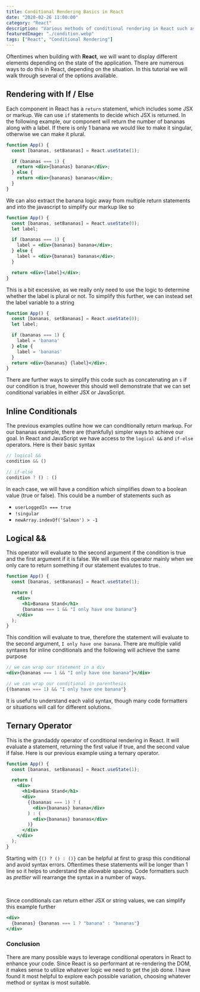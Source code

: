 ```yaml
---
title: Conditional Rendering Basics in React
date: "2020-02-26 11:00:00"
category: "React"
description: "Various methods of conditional rendering in React such as if-else, logical &&, and ternary opeartors."
featuredImage: "./condition.webp"
tags: ["React", "Conditional Rendering"]
---
```


Oftentimes when building with **React**, we will want to display different elements depending on the state of the application. There are numerous ways to do this in React, depending on the situation. In this tutorial we will walk through several of the options available.

## Rendering with If / Else

Each component in React has a `return` statement, which includes some JSX or markup. We can use `if` statements to decide which JSX is returned. In the following example, our component will return the number of bananas along with a label. If there is only 1 banana we would like to make it singular, otherwise we can make it plural.

```jsx
function App() {
  const [bananas, setBananas] = React.useState(1);

  if (bananas === 1) {
    return <div>{bananas} banana</div>;
  } else {
    return <div>{bananas} bananas</div>;
  }
}
```

We can also extract the banana logic away from multiple return statements and into the javascript to simplify our markup like so

```jsx
function App() {
  const [bananas, setBananas] = React.useState(0);
  let label;

  if (bananas === 1) {
    label = <div>{bananas} banana</div>;
  } else {
    label = <div>{bananas} bananas</div>;
  }

  return <div>{label}</div>;
}
```

This is a bit excessive, as we really only need to use the logic to determine whether the label is plural or not. To simplify this further, we can instead set the label variable to a string

```jsx
function App() {
  const [bananas, setBananas] = React.useState(0);
  let label;

  if (bananas === 1) {
    label = 'banana'
  } else {
    label = 'bananas'
  }
  return <div>{bananas} {label}</div>;
}
```

There are further ways to simplify this code such as concatenating an `s` if our condition is true, however this should well demonstrate that we can set conditional variables in either JSX or JavaScript.

## Inline Conditionals

The previous examples outline how we can conditionally return markup. For our bananas example, there are (thankfully) simpler ways to achieve our goal. In React and JavaScript we have access to the `logical &&` and `if-else` operators. Here is their basic syntax

```javascript
// logical &&
condition && ()

// if-else
condition ? () : ()
```

In each case, we will have a condition which simplifies down to a boolean value (true or false). This could be a number of statements such as  

- `userLoggedIn === true`
- `!singular`
- `newArray.indexOf('Salmon') > -1`

## Logical &&

This operator will evaluate to the second argument if the condition is true and the first argument if it is false. We will use this operator mainly when we only care to return something if our statement evalutes to true.

```jsx
function App() {
  const [bananas, setBananas] = React.useState(1);

  return (
    <div>
      <h1>Banana Stand</h1>
      {bananas === 1 && "I only have one banana"}
    </div>
  );
}
```

This condition will evaluate to true, therefore the statement will evaluate to the second argument, `I only have one banana`. There are multiple valid syntaxes for inline conditionals and the following will achieve the same purpose

```jsx
// we can wrap our statement in a div
<div>{bananas === 1 && "I only have one banana"}</div>

// we can wrap our conditional in parenthesis
{(bananas === 1) && "I only have one banana"}
```

It is useful to understand each valid syntax, though many code formatters or situations will call for different solutions. 

## Ternary Operator

This is the grandaddy operator of conditional rendering in React. It will evaluate a statement, returning the first value if true, and the second value if false. Here is our previous example using a ternary operator.

```jsx
function App() {
  const [bananas, setBananas] = React.useState(1);

  return (
    <div>
      <h1>Banana Stand</h1>
      <div>
        {(bananas === 1) ? (
          <div>{bananas} banana</div>
        ) : (
          <div>{bananas} bananas</div>
        )}
      </div>
    </div>
  );
}
```

Starting with `{() ? () : ()}` can be helpful at first to grasp this conditional and avoid syntax errors. Oftentimes these statements will be longer than 1 line so it helps to understand the allowable spacing. Code formatters such as *prettier* will rearrange the syntax in a number of ways.

&nbsp;

Since conditionals can return either JSX or string values, we can simplify this example further

```jsx
<div>
  {bananas} {bananas === 1 ? "banana" : "bananas"}
</div>
```

### Conclusion

There are many possible ways to leverage conditional operators in React to enhance your code. Since React is so performant at re-rendering the DOM, it makes sense to utilize whatever logic we need to get the job done. I have found it most helpful to explore each possible variation, choosing whatever method or syntax is most suitable.